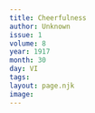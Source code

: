 ```yaml
---
title: Cheerfulness
author: Unknown
issue: 1
volume: 8
year: 1917
month: 30
day: VI
tags:
layout: page.njk
image:
---
```


